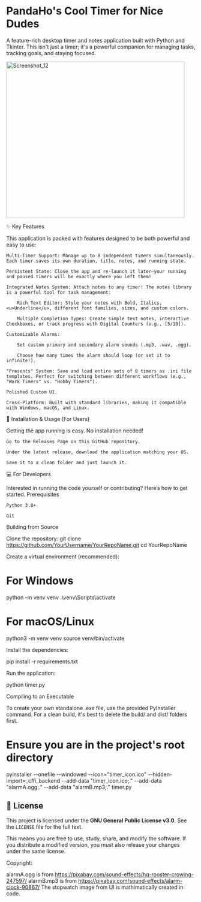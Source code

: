 # PandaHo's Cool Timer for Nice Dudes
A feature-rich desktop timer and notes application built with Python and Tkinter. This isn't just a timer; it's a powerful companion for managing tasks, tracking goals, and staying focused.

<img width="475" height="417" alt="Screenshot_12" src="https://github.com/user-attachments/assets/dc92b82f-4587-4aa2-9399-74f8ede33c5f" />

✨ Key Features

This application is packed with features designed to be both powerful and easy to use:

    Multi-Timer Support: Manage up to 8 independent timers simultaneously. Each timer saves its own duration, title, notes, and running state.

    Persistent State: Close the app and re-launch it later—your running and paused timers will be exactly where you left them!

    Integrated Notes System: Attach notes to any timer! The notes library is a powerful tool for task management:

        Rich Text Editor: Style your notes with Bold, Italics, <u>Underline</u>, different font families, sizes, and custom colors.

        Multiple Completion Types: Create simple text notes, interactive Checkboxes, or track progress with Digital Counters (e.g., [5/10]).

    Customizable Alarms:

        Set custom primary and secondary alarm sounds (.mp3, .wav, .ogg).

        Choose how many times the alarm should loop (or set it to infinite!).

    "Presents" System: Save and load entire sets of 8 timers as .ini file templates. Perfect for switching between different workflows (e.g., "Work Timers" vs. "Hobby Timers").

    Polished Custom UI.

    Cross-Platform: Built with standard libraries, making it compatible with Windows, macOS, and Linux.

🚀 Installation & Usage (For Users)

Getting the app running is easy. No installation needed!

    Go to the Releases Page on this GitHub repository.

    Under the latest release, download the application matching your OS.

    Save it to a clean folder and just launch it.

💻 For Developers

Interested in running the code yourself or contributing? Here’s how to get started.
Prerequisites

    Python 3.8+

    Git

Building from Source

Clone the repository:
git clone https://github.com/YourUsername/YourRepoName.git
cd YourRepoName

    




Create a virtual environment (recommended):

      
# For Windows
python -m venv venv
.\venv\Scripts\activate

# For macOS/Linux
python3 -m venv venv
source venv/bin/activate

    





Install the dependencies:

      
pip install -r requirements.txt

    





Run the application:

      
python timer.py

    



    
    

Compiling to an Executable

To create your own standalone .exe file, use the provided PyInstaller command. For a clean build, it's best to delete the build/ and dist/ folders first.

      
# Ensure you are in the project's root directory
pyinstaller --onefile --windowed --icon="timer_icon.ico" --hidden-import=_cffi_backend --add-data "timer_icon.ico;." --add-data "alarmA.ogg;." --add-data "alarmB.mp3;." timer.py

    





## 📜 License

This project is licensed under the **GNU General Public License v3.0**. See the `LICENSE` file for the full text.

This means you are free to use, study, share, and modify the software. If you distribute a modified version, you must also release your changes under the same license.

Copyright:

alarmA.ogg is from https://pixabay.com/sound-effects/hq-rooster-crowing-247597/
alarmB.mp3 is from https://pixabay.com/sound-effects/alarm-clock-90867/
The stopwatch image from UI is mathimatically created in code.
